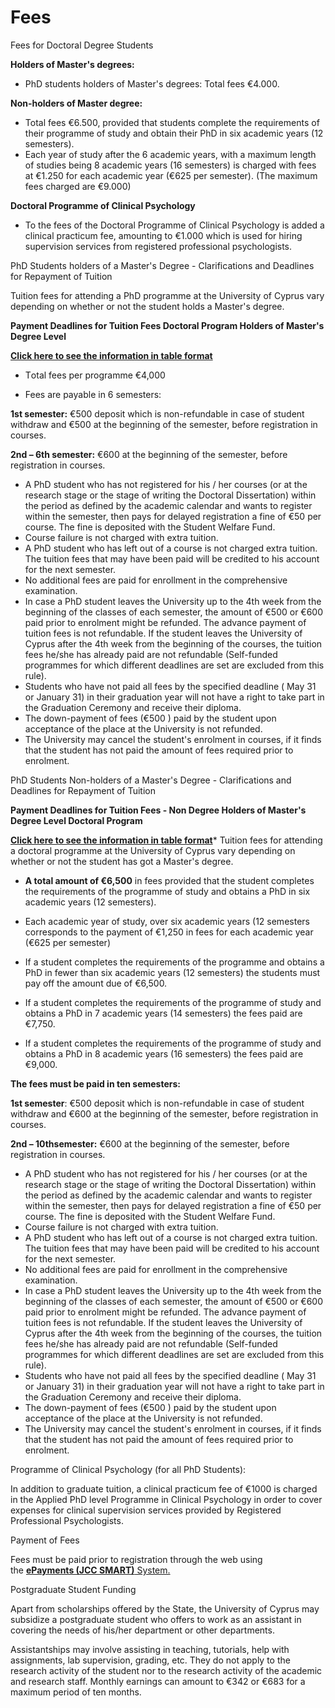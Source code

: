 # Fees

Fees for Doctoral Degree Students

**Holders of Master's degrees:**

* PhD students holders of Master's degrees: Total fees €4.000.

**Non-holders of Master degree:**

* Total fees €6.500, provided that students complete the requirements of their programme of study and obtain their PhD in six academic years (12 semesters).
* Each year of study after the 6 academic years, with a maximum length of studies being 8 academic years (16 semesters) is charged with fees at €1.250 for each academic year (€625 per semester). (The maximum fees charged are €9.000)

**Doctoral Programme of Clinical Psychology**

* To the fees of the Doctoral Programme of Clinical Psychology is added a clinical practicum fee, amounting to €1.000 which is used for hiring supervision services from registered professional psychologists.

PhD Students holders of a Master's Degree - Clarifications and Deadlines for Repayment of Tuition

Tuition fees for attending a PhD programme at the University of Cyprus vary depending on whether or not the student holds a Master's degree.

**Payment Deadlines for Tuition Fees Doctoral Program Holders of Master's Degree Level**

[**Click here to see the information in table format**](https://www.ucy.ac.cy/graduateschool/wp-content/uploads/sites/45/2023/07/PhD-Students-holders-of-a-Masters-Degree.pdf)

+ Τotal fees per programme €4,000

+ Fees are payable in 6 semesters:

**1st semester:** €500 deposit which is non-refundable in case of student withdraw and €500 at the beginning of the semester, before registration in courses.

**2nd – 6th semester:** €600 at the beginning of the semester, before registration in courses.

+ Α PhD student who has not registered for his / her courses (or at the research stage or the stage of writing the Doctoral Dissertation) within the period as defined by the academic calendar and wants to register within the semester, then pays for delayed registration a fine of €50 per course. The fine is deposited with the Student Welfare Fund.
+ Course failure is not charged with extra tuition.
+ A PhD student who has left out of a course is not charged extra tuition. The tuition fees that may have been paid will be credited to his account for the next semester.
+ No additional fees are paid for enrollment in the comprehensive examination.
+ In case a PhD student leaves the University up to the 4th week from the beginning of the classes of each semester, the amount of €500 or €600 paid prior to enrolment might be refunded. The advance payment of tuition fees is not refundable. If the student leaves the University of Cyprus after the 4th week from the beginning of the courses, the tuition fees he/she has already paid are not refundable (Self-funded programmes for which different deadlines are set are excluded from this rule).
+ Students who have not paid all fees by the specified deadline ( May 31 or January 31) in their graduation year will not have a right to take part in the Graduation Ceremony and receive their diploma.
+ The down-payment of fees (€500 ) paid by the student upon acceptance of the place at the University is not refunded.
+ The University may cancel the student's enrolment in courses, if it finds that the student has not paid the amount of fees required prior to enrolment.

PhD Students Non-holders of a Master's Degree - Clarifications and Deadlines for Repayment of Tuition

**Payment Deadlines for Tuition Fees - Non Degree Holders of Master's Degree Level Doctoral Program**

[**Click here to see the information in table format**](https://www.ucy.ac.cy/graduateschool/wp-content/uploads/sites/45/2023/07/PhD-students-Non.pdf
)* Tuition fees for attending a doctoral programme at the University of Cyprus vary depending on whether or not the student has got a Master's degree.
* **A total amount of €6,500** in fees provided that the student completes the requirements of the programme of study and obtains a PhD in six academic years (12 semesters).
* Each academic year of study, over six academic years (12 semesters corresponds to the payment of €1,250 in fees for each academic year (€625 per semester)
* If a student completes the requirements of the programme and obtains a PhD in fewer than six academic years (12 semesters) the students must pay off the amount due of €6,500.

* If a student completes the requirements of the programme of study and obtains a PhD in 7 academic years (14 semesters) the fees paid are €7,750.

* If a student completes the requirements of the programme of study and obtains a PhD in 8 academic years (16 semesters) the fees paid are €9,000.

**The fees must be paid in ten semesters:**

**1st semester**: €500 deposit which is non-refundable in case of student withdraw and €600 at the beginning of the semester, before registration in courses.

**2nd – 10thsemester:** €600 at the beginning of the semester, before registration in courses.

* Α PhD student who has not registered for his / her courses (or at the research stage or the stage of writing the Doctoral Dissertation) within the period as defined by the academic calendar and wants to register within the semester, then pays for delayed registration a fine of €50 per course. The fine is deposited with the Student Welfare Fund.
* Course failure is not charged with extra tuition.
* A PhD student who has left out of a course is not charged extra tuition. The tuition fees that may have been paid will be credited to his account for the next semester.
* No additional fees are paid for enrollment in the comprehensive examination.
* In case a PhD student leaves the University up to the 4th week from the beginning of the classes of each semester, the amount of €500 or €600 paid prior to enrolment might be refunded. The advance payment of tuition fees is not refundable. If the student leaves the University of Cyprus after the 4th week from the beginning of the courses, the tuition fees he/she has already paid are not refundable (Self-funded programmes for which different deadlines are set are excluded from this rule).
* Students who have not paid all fees by the specified deadline ( May 31 or January 31) in their graduation year will not have a right to take part in the Graduation Ceremony and receive their diploma.
* The down-payment of fees (€500 ) paid by the student upon acceptance of the place at the University is not refunded.
* The University may cancel the student's enrolment in courses, if it finds that the student has not paid the amount of fees required prior to enrolment.

Programme of Clinical Psychology (for all PhD Students):

In addition to graduate tuition, a clinical practicum fee of €1000 is charged in the Applied PhD level Programme in Clinical Psychology in order to cover expenses for clinical supervision services provided by Registered Professional Psychologists.

Payment of Fees

Fees must be paid prior to registration through the web using the [**ePayments (JCC SMART)** System.](https://applications.ucy.ac.cy/payments/PAYMENTS.view_category)

Postgraduate Student Funding

Apart from scholarships offered by the State, the University of Cyprus may subsidize a postgraduate student who offers to work as an assistant in covering the needs of his/her department or other departments.

Assistantships may involve assisting in teaching, tutorials, help with assignments, lab supervision, grading, etc. They do not apply to the research activity of the student nor to the research activity of the academic and research staff. Monthly earnings can amount to €342 or €683 for a maximum period of ten months.